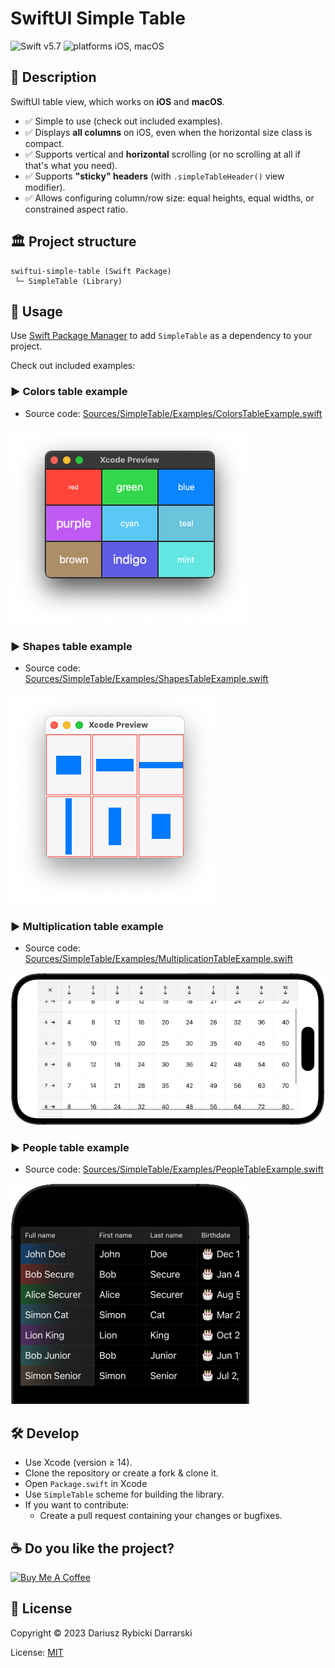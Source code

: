 # SwiftUI Simple Table

![Swift v5.7](https://img.shields.io/badge/swift-v5.7-orange.svg)
![platforms iOS, macOS](https://img.shields.io/badge/platforms-iOS,_macOS-blue.svg)

## 📝 Description

SwiftUI table view, which works on **iOS** and **macOS**.

- ✅ Simple to use (check out included examples).
- ✅ Displays **all columns** on iOS, even when the horizontal size class is compact.
- ✅ Supports vertical and **horizontal** scrolling (or no scrolling at all if that's what you need).
- ✅ Supports **"sticky" headers** (with `.simpleTableHeader()` view modifier).
- ✅ Allows configuring column/row size: equal heights, equal widths, or constrained aspect ratio.

## 🏛 Project structure

```
swiftui-simple-table (Swift Package)
 └─ SimpleTable (Library)
```

## 📖 Usage

Use [Swift Package Manager](https://swift.org/package-manager/) to add `SimpleTable` as a dependency to your project.

Check out included examples:

### ▶️ Colors table example

- Source code: [Sources/SimpleTable/Examples/ColorsTableExample.swift](Sources/SimpleTable/Examples/ColorsTableExample.swift)

![Colors table example](Misc/ColorsTableExample.png)

### ▶️ Shapes table example

- Source code: [Sources/SimpleTable/Examples/ShapesTableExample.swift](Sources/SimpleTable/Examples/ShapesTableExample.swift)

![Colors table example](Misc/ShapesTableExample.png)

### ▶️ Multiplication table example

- Source code: [Sources/SimpleTable/Examples/MultiplicationTableExample.swift](Sources/SimpleTable/Examples/MultiplicationTableExample.swift)

![Multiplication table example](Misc/MultiplicationTableExample.png)

### ▶️ People table example

- Source code: [Sources/SimpleTable/Examples/PeopleTableExample.swift](Sources/SimpleTable/Examples/PeopleTableExample.swift)

![Multiplication table example](Misc/PeopleTableExample.png)

## 🛠 Develop

- Use Xcode (version ≥ 14).
- Clone the repository or create a fork & clone it.
- Open `Package.swift` in Xcode
- Use `SimpleTable` scheme for building the library.
- If you want to contribute:
    - Create a pull request containing your changes or bugfixes.

## ☕️ Do you like the project?

<a href="https://www.buymeacoffee.com/darrarski" target="_blank"><img src="https://cdn.buymeacoffee.com/buttons/v2/default-yellow.png" alt="Buy Me A Coffee" height="60" width="217" style="height: 60px !important;width: 217px !important;" ></a>

## 📄 License

Copyright © 2023 Dariusz Rybicki Darrarski

License: [MIT](LICENSE)
